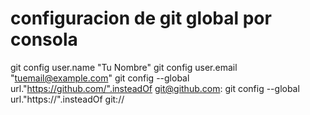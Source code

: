 # configuracion de git global por consola

git config user.name "Tu Nombre"
git config user.email "tuemail@example.com"
git config --global url."https://github.com/".insteadOf git@github.com:
git config --global url."https://".insteadOf git://

